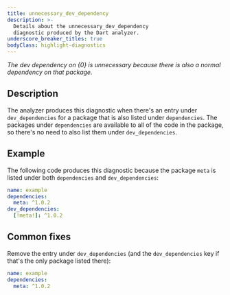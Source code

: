 ```yaml
---
title: unnecessary_dev_dependency
description: >-
  Details about the unnecessary_dev_dependency
  diagnostic produced by the Dart analyzer.
underscore_breaker_titles: true
bodyClass: highlight-diagnostics
---
```


_The dev dependency on {0} is unnecessary because there is also a normal
dependency on that package._

## Description

The analyzer produces this diagnostic when there's an entry under
`dev_dependencies` for a package that is also listed under `dependencies`.
The packages under `dependencies` are available to all of the code in the
package, so there's no need to also list them under `dev_dependencies`.

## Example

The following code produces this diagnostic because the package `meta` is
listed under both `dependencies` and `dev_dependencies`:

```yaml
name: example
dependencies:
  meta: ^1.0.2
dev_dependencies:
  [!meta!]: ^1.0.2
```

## Common fixes

Remove the entry under `dev_dependencies` (and the `dev_dependencies` key
if that's the only package listed there):

```yaml
name: example
dependencies:
  meta: ^1.0.2
```
